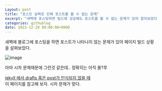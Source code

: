 ```yaml
--- 
Layout: post 
title: "포스트 날짜로 인해 포스트를 볼 수 없는 문제" 
excerpt: "새벽에 포스팅하면 빌드에 성공해도 포스트를 볼 수 없는 문제가 있어 알아보았다." 
categories: githublog
date: 2022-12-28 00:00:00+0900
--- 
```


새벽에 블로그에 포스팅을 하면 포스트가 나타나지 않는 문제가 있어 페이지 빌드 상황을 살펴보았다.  

![image](https://user-images.githubusercontent.com/119291883/209724469-364e3c79-5db3-43a5-97d2-dc49d2e43732.png)

아마 시차 문제때문에 그런것 같은데.. 정확히는 아직 몰?루  

[jekyll 에서 drafts 혹은 post가 인식되지 않을 때](https://hurderella.tistory.com/128)  
이 페이지를 참고해 보자. 시차 문제가 맞다.
